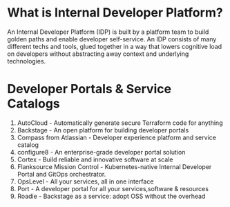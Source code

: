 # What is Internal Developer Platform? 
An Internal Developer Platform (IDP) is built by a platform team to build golden paths and enable developer self-service. An IDP consists of many different techs and tools, glued together in a way that lowers cognitive load on developers without abstracting away context and underlying technologies. 


# Developer Portals & Service Catalogs
1. AutoCloud - Automatically generate secure Terraform code for anything
2. Backstage - An open platform for building developer portals
3. Compass from Atlassian - Developer experience platform and service catalog
4. configure8 - An enterprise-grade developer portal solution
5. Cortex - Build reliable and innovative software at scale
6. Flanksource Mission Control - Kubernetes-native Internal Developer Portal and GitOps orchestrator.
7. OpsLevel	- All your services, all in one interface
8. Port - A developer portal for all your services,software & resources
9. Roadie - Backstage as a service: adopt OSS without the overhead